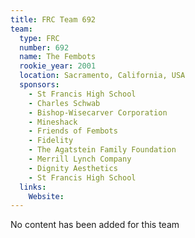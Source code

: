 ```yaml
---
title: FRC Team 692
team:
  type: FRC
  number: 692
  name: The Fembots
  rookie_year: 2001
  location: Sacramento, California, USA
  sponsors:
    - St Francis High School
    - Charles Schwab
    - Bishop-Wisecarver Corporation
    - Mineshack
    - Friends of Fembots
    - Fidelity
    - The Agatstein Family Foundation
    - Merrill Lynch Company
    - Dignity Aesthetics
    - St Francis High School
  links:
    Website: 
---
```

No content has been added for this team